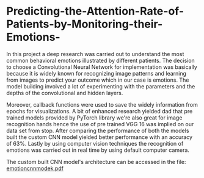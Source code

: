 # Predicting-the-Attention-Rate-of-Patients-by-Monitoring-their-Emotions-
In this project a deep research was carried out to understand the most common behavioral emotions illustrated by different patients. The decision to choose a Convolutional Neural 
Network for implementation was basically because it is widely known for recognizing image patterns and learning from images to predict your outcome which in our case is emotions. 
The model building involved a lot of experimenting with the parameters and the depths of the convolutional and hidden layers. 

Moreover, callback functions were used to save the widely information from epochs for visualizations. A bit of enhanced research yielded dad that pre trained models provided by PyTorch library we're also great for image recognition hands hence the use of pre trained VGG 16 was implied on our data set from stop. After comparing the performance of both the models built the custom CNN model yielded better performance with an accuracy of 63%. Lastly by using computer vision techniques the recognition of emotions was carried out in real time by using default computer camera.

The custom built CNN model's architecture can be accessed in the file: [emotioncnnmodek.pdf](emotioncnnmodel.pdf)
